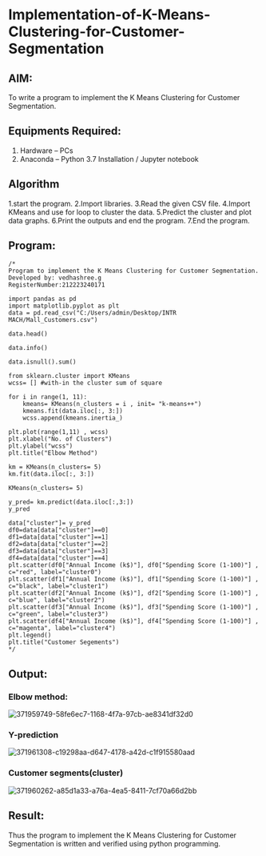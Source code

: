 # Implementation-of-K-Means-Clustering-for-Customer-Segmentation

## AIM:
To write a program to implement the K Means Clustering for Customer Segmentation.

## Equipments Required:
1. Hardware – PCs
2. Anaconda – Python 3.7 Installation / Jupyter notebook

## Algorithm
1.start the program.
2.Import libraries.
3.Read the given CSV file.
4.Import KMeans and use for loop to cluster the data.
5.Predict the cluster and plot data graphs.
6.Print the outputs and end the program.
7.End the program.
## Program:
```
/*
Program to implement the K Means Clustering for Customer Segmentation.
Developed by: vedhashree.g
RegisterNumber:212223240171

import pandas as pd
import matplotlib.pyplot as plt
data = pd.read_csv("C:/Users/admin/Desktop/INTR MACH/Mall_Customers.csv")

data.head()

data.info()

data.isnull().sum()

from sklearn.cluster import KMeans
wcss= [] #with-in the cluster sum of square

for i in range(1, 11):
    kmeans= KMeans(n_clusters = i , init= "k-means++")
    kmeans.fit(data.iloc[:, 3:])
    wcss.append(kmeans.inertia_)

plt.plot(range(1,11) , wcss)
plt.xlabel("No. of Clusters")
plt.ylabel("wcss")
plt.title("Elbow Method")

km = KMeans(n_clusters= 5)
km.fit(data.iloc[:, 3:])

KMeans(n_clusters= 5)

y_pred= km.predict(data.iloc[:,3:])
y_pred

data["cluster"]= y_pred
df0=data[data["cluster"]==0]
df1=data[data["cluster"]==1]
df2=data[data["cluster"]==2]
df3=data[data["cluster"]==3]
df4=data[data["cluster"]==4]
plt.scatter(df0["Annual Income (k$)"], df0["Spending Score (1-100)"] , c="red", label="cluster0")
plt.scatter(df1["Annual Income (k$)"], df1["Spending Score (1-100)"] , c="black", label="cluster1")
plt.scatter(df2["Annual Income (k$)"], df2["Spending Score (1-100)"] , c="blue", label="cluster2")
plt.scatter(df3["Annual Income (k$)"], df3["Spending Score (1-100)"] , c="green", label="cluster3")
plt.scatter(df4["Annual Income (k$)"], df4["Spending Score (1-100)"] , c="magenta", label="cluster4")
plt.legend()
plt.title("Customer Segements")
*/
```

## Output:
### Elbow method:
![371959749-58fe6ec7-1168-4f7a-97cb-ae8341df32d0](https://github.com/user-attachments/assets/326a4e0b-a9cb-4740-a7a3-cb7c06636370)

### Y-prediction
![371961308-c19298aa-d647-4178-a42d-c1f915580aad](https://github.com/user-attachments/assets/178a25f9-69ed-4867-b47d-e926114b736e)

### Customer segments(cluster)
![371960262-a85d1a33-a76a-4ea5-8411-7cf70a66d2bb](https://github.com/user-attachments/assets/31e8c8e6-6075-4b71-8862-12fff3c548ab)

## Result:
Thus the program to implement the K Means Clustering for Customer Segmentation is written and verified using python programming.
